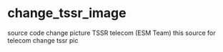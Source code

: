 # change_tssr_image
source code change picture TSSR telecom (ESM Team)
this source for telecom change tssr pic 

